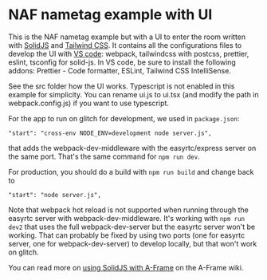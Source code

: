 # NAF nametag example with UI

This is the NAF nametag example but with a UI to enter the room written with [SolidJS](https://www.solidjs.com/) and [Tailwind CSS](https://tailwindcss.com/). It contains all the configurations files to develop the UI with [VS code](https://code.visualstudio.com/): webpack, tailwindcss with postcss, prettier, eslint, tsconfig for solid-js.
In VS code, be sure to install the following addons: Prettier - Code formatter, ESLint, Tailwind CSS IntelliSense.

See the src folder how the UI works. Typescript is not enabled in this example for simplicity.
You can rename ui.js to ui.tsx (and modify the path in webpack.config.js) if you want to use typescript.

For the app to run on glitch for development, we used in `package.json`:

```
"start": "cross-env NODE_ENV=development node server.js",
```

that adds the webpack-dev-middleware with the easyrtc/express server on the same port.
That's the same command for `npm run dev`.

For production, you should do a build with `npm run build`
and change back to

```
"start": "node server.js",
```

Note that webpack hot reload is not supported when running through the easyrtc
server with webpack-dev-middleware. It's working with `npm run dev2` that uses the
full webpack-dev-server but the easyrtc server won't be working.
That can probably be fixed by using two ports (one for easyrtc server,
one for webpack-dev-server) to develop locally, but that won't work on glitch.

You can read more on [using SolidJS with A-Frame](https://aframe.wiki/en/#!pages/solidjs.md) on the A-Frame wiki.
